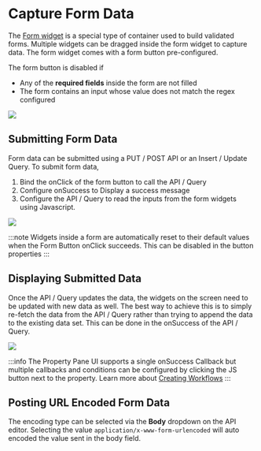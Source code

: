 # Capture Form Data

The [Form widget](../../../reference/widgets/form.md) is a special type of container used to build validated forms. Multiple widgets can be dragged inside the form widget to capture data. The form widget comes with a form button pre-configured.

The form button is disabled if

* Any of the **required fields** inside the form are not filled
* The form contains an input whose value does not match the regex configured

![](</img/form_(1).gif>)

## Submitting Form Data

Form data can be submitted using a PUT / POST API or an Insert / Update Query. To submit form data,

1. Bind the onClick of the form button to call the API / Query
2. Configure onSuccess to Display a success message
3. Configure the API / Query to read the inputs from the form widgets using Javascript.

![](</img/form_query_(1).gif>)

:::note
Widgets inside a form are automatically reset to their default values when the Form Button onClick succeeds. This can be disabled in the button properties
:::

## Displaying Submitted Data

Once the API / Query updates the data, the widgets on the screen need to be updated with new data as well. The best way to achieve this is to simply re-fetch the data from the API / Query rather than trying to append the data to the existing data set. This can be done in the onSuccess of the API / Query.

![](</img/refetch_data.gif>)

:::info
The Property Pane UI supports a single onSuccess Callback but multiple callbacks and conditions can be configured by clicking the JS button next to the property. Learn more about [Creating Workflows](../../writing-code/workflows.md)
:::

## Posting URL Encoded Form Data

The encoding type can be selected via the **Body** dropdown on the API editor. Selecting the value `application/x-www-form-urlencoded` will auto encoded the value sent in the body field.
